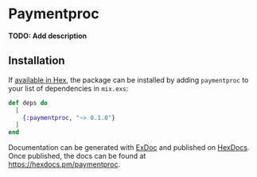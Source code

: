 # Paymentproc

**TODO: Add description**

## Installation

If [available in Hex](https://hex.pm/docs/publish), the package can be installed
by adding `paymentproc` to your list of dependencies in `mix.exs`:

```elixir
def deps do
  [
    {:paymentproc, "~> 0.1.0"}
  ]
end
```

Documentation can be generated with [ExDoc](https://github.com/elixir-lang/ex_doc)
and published on [HexDocs](https://hexdocs.pm). Once published, the docs can
be found at <https://hexdocs.pm/paymentproc>.

